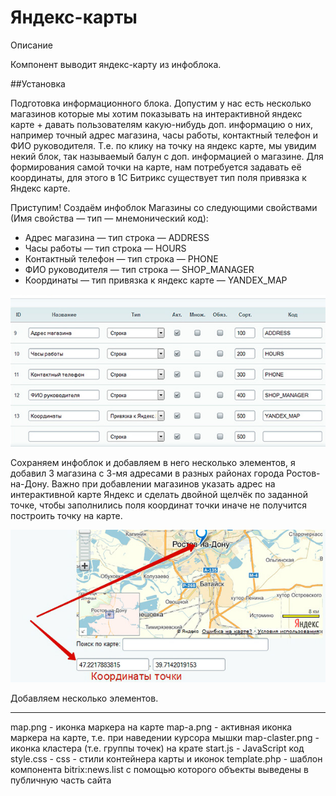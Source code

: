 # Яндекс-карты

Описание 

Компонент выводит яндекс-карту из инфоблока.

##Установка

Подготовка информационного блока. 
Допустим у нас есть несколько магазинов которые мы хотим показывать на интерактивной яндекс карте + давать пользователям какую-нибудь доп. информацию о них, например точный адрес магазина, часы работы, контактный телефон и ФИО руководителя. Т.е. по клику на точку на яндекс карте, мы увидим некий блок, так называемый балун с доп. информацией о магазине. Для формирования самой точки на карте, нам потребуется задавать её координаты, для этого в 1С Битрикс существует тип поля привязка к Яндекс карте.

Приступим! Создаём инфоблок Магазины со следующими свойствами (Имя свойства — тип — мнемонический код):

* Адрес магазина — тип строка — ADDRESS
* Часы работы — тип строка — HOURS
* Контактный телефон — тип строка — PHONE
* ФИО руководителя — тип строка — SHOP_MANAGER
* Координаты — тип привязка к яндекс карте — YANDEX_MAP

![alt-текст](img_md/svoistva_infobloka.jpg "1")

Сохраняем инфоблок и добавляем в него несколько элементов, я добавил 3 магазина с 3-мя адресами в разных районах города Ростов-на-Дону. Важно при добавлении магазинов указать адрес на интерактивной карте Яндекс и сделать двойной щелчёк по заданной точке, чтобы заполнились поля координат точки иначе не получится построить точку на карте.

![alt-текст](img_md/koordinati_tochki.jpg "1")

Добавляем несколько элементов.

___
map.png - иконка маркера на карте
map-a.png - активная иконка маркера на карте, т.е. при наведении курсора мышки
map-claster.png - иконка кластера (т.е. группы точек) на крате
start.js - JavaScript код
style.css - css - стили контейнера карты и иконок
template.php - шаблон компонента bitrix:news.list с помощью которого объекты выведены в публичную часть сайта


